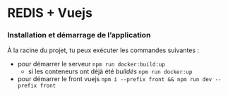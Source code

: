 # REDIS + Vuejs

### Installation et démarrage de l’application

À la racine du projet, tu peux exécuter les commandes suivantes :

-   pour démarrer le serveur `npm run docker:build:up`
    -   si les conteneurs ont déjà été _buildés_ `npm run docker:up`
-   pour démarrer le front vuejs `npm i --prefix front && npm run dev --prefix front`
